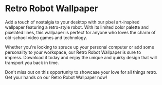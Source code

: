 <!--
Write me markdown content of website with wallpaper:

"A pixel art-inspired wallpaper featuring a retro-style robot, with a limited color palette and pixelated lines."

The header of the page should not be copy of the text but rather a real content of the website which is using this wallpaper.
-->

<!--font:"Montserrat"-->

# Retro Robot Wallpaper

Add a touch of nostalgia to your desktop with our pixel art-inspired wallpaper featuring a retro-style robot. With its limited color palette and pixelated lines, this wallpaper is perfect for anyone who loves the charm of old-school video games and technology.

Whether you're looking to spruce up your personal computer or add some personality to your workspace, our Retro Robot Wallpaper is sure to impress. Download it today and enjoy the unique and quirky design that will transport you back in time.

Don't miss out on this opportunity to showcase your love for all things retro. Get your hands on our Retro Robot Wallpaper now!
